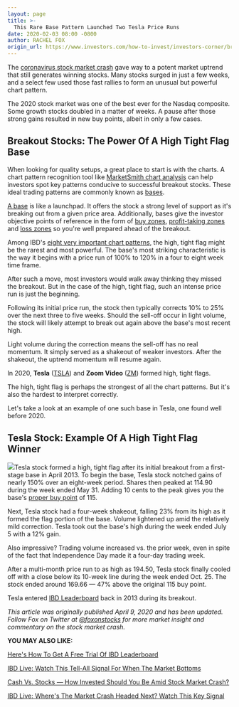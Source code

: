 ```yaml
---
layout: page
title: >-
  This Rare Base Pattern Launched Two Tesla Price Runs
date: 2020-02-03 08:00 -0800
author: RACHEL FOX
origin_url: https://www.investors.com/how-to-invest/investors-corner/breakout-stocks-tesla-stock-rally-high-tight-flag-base/
---
```


The [coronavirus stock market crash](https://www.investors.com/etfs-and-funds/sectors/coronavirus-stock-market-crash-etf-etn-hiding-places-going-on/) gave way to a potent market uptrend that still generates winning stocks. Many stocks surged in just a few weeks, and a select few used those fast rallies to form an unusual but powerful chart pattern.

The 2020 stock market was one of the best ever for the Nasdaq composite. Some growth stocks doubled in a matter of weeks. A pause after those strong gains resulted in new buy points, albeit in only a few cases.

## Breakout Stocks: The Power Of A High Tight Flag Base

When looking for quality setups, a great place to start is with the charts. A chart pattern recognition tool like [MarketSmith chart analysis](https://marketsmith.investors.com/?src=A012BF) can help investors spot key patterns conducive to successful breakout stocks. These ideal trading patterns are commonly known as [bases](https://www.investors.com/how-to-invest/investors-corner/investor-basics-why-learning-base-patterns-gets-the-ball-rolling/).

[A base](https://www.investors.com/how-to-invest/investors-corner/how-to-trade-stocks-base-stock-charts/) is like a launchpad. It offers the stock a strong level of support as it's breaking out from a given price area. Additionally, bases give the investor objective points of reference in the form of [buy zones](https://www.investors.com/how-to-invest/investors-corner/nvidia-buy-range/), [profit-taking zones](https://www.investors.com/how-to-invest/investors-corner/when-to-sell-growth-stocks-number-1-rule/) and [loss zones](https://www.investors.com/how-to-invest/investors-corner/still-the-no-1-rule-for-stock-investors-always-cut-your-losses-short/) so you're well prepared ahead of the breakout.

Among IBD's [eight very important chart patterns](https://www.investors.com/how-to-invest/investors-corner/investor-basics-why-learning-base-patterns-gets-the-ball-rolling/), the high, tight flag might be the rarest and most powerful. The base's most striking characteristic is the way it begins with a price run of 100% to 120% in a four to eight week time frame.

After such a move, most investors would walk away thinking they missed the breakout. But in the case of the high, tight flag, such an intense price run is just the beginning.

Following its initial price run, the stock then typically corrects 10% to 25% over the next three to five weeks. Should the sell-off occur in light volume, the stock will likely attempt to break out again above the base's most recent high.

Light volume during the correction means the sell-off has no real momentum. It simply served as a shakeout of weaker investors. After the shakeout, the uptrend momentum will resume again.

In 2020, **Tesla** ([TSLA](https://research.investors.com/quote.aspx?symbol=TSLA)) and **Zoom Video** ([ZM](https://research.investors.com/quote.aspx?symbol=ZM)) formed high, tight flags.

The high, tight flag is perhaps the strongest of all the chart patterns. But it's also the hardest to interpret correctly.

Let's take a look at an example of one such base in Tesla, one found well before 2020.

## Tesla Stock: Example Of A High Tight Flag Winner

![](https://www.investors.com/wp-content/uploads/2020/04/ICtesla041320-182x300.jpg)Tesla stock formed a high, tight flag after its initial breakout from a first-stage base in April 2013. To begin the base, Tesla stock notched gains of nearly 150% over an eight-week period. Shares then peaked at 114.90 during the week ended May 31. Adding 10 cents to the peak gives you the base's [proper buy point](https://www.investors.com/how-to-invest/investors-corner/chart-reading-basics-how-a-buy-point-marks-a-time-of-opportunity/) of 115.

Next, Tesla stock had a four-week shakeout, falling 23% from its high as it formed the flag portion of the base. Volume lightened up amid the relatively mild correction. Tesla took out the base's high during the week ended July 5 with a 12% gain.

Also impressive? Trading volume increased vs. the prior week, even in spite of the fact that Independence Day made it a four-day trading week.

After a multi-month price run to as high as 194.50, Tesla stock finally cooled off with a close below its 10-week line during the week ended Oct. 25. The stock ended around 169.66 — 47% above the original 115 buy point.

Tesla entered [IBD Leaderboard](https://leaderboard.investors.com/#/leaders/leadersnearabuypoint) back in 2013 during its breakout.

_This article was originally published April 9, 2020 and has been updated. Follow Fox on Twitter at [@foxonstocks](https://twitter.com/FoxonStocks) for more market insight and commentary on the stock market crash._

**YOU MAY ALSO LIKE:**

[Here's How To Get A Free Trial Of IBD Leaderboard](https://www.investors.com/product/leaderboard/?artProdLink=Leaderboard)

[IBD Live: Watch This Tell-All Signal For When The Market Bottoms](http://www.investors.com/research/stock-market-crash-bottom-see-this-signal/)

[Cash Vs. Stocks — How Invested Should You Be Amid Stock Market Crash?](http://www.investors.com/research/ibd-live-cash-vs-stocks-how-invested-should-you-be-right-now/)

[IBD Live: Where's The Market Crash Headed Next? Watch This Key Signal](http://www.investors.com/research/stock-market-crash-headed-next-watch-this-key-signal/)

